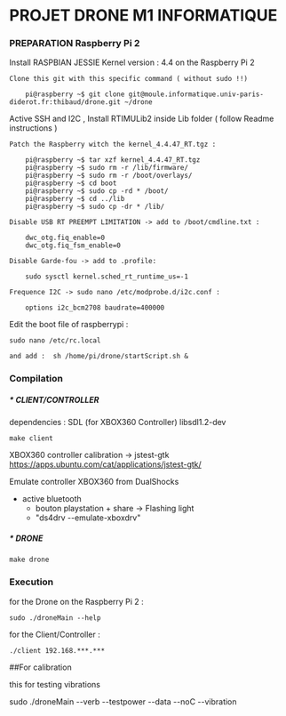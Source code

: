 # PROJET DRONE M1 INFORMATIQUE


### PREPARATION Raspberry Pi 2

Install RASPBIAN JESSIE Kernel version : 4.4 on the Raspberry Pi 2

```
Clone this git with this specific command ( without sudo !!)

	pi@raspberry ~$ git clone git@moule.informatique.univ-paris-diderot.fr:thibaud/drone.git ~/drone
```

Active SSH and I2C , Install RTIMULib2 inside Lib folder ( follow Readme instructions )

```
Patch the Raspberry witch the kernel_4.4.47_RT.tgz :

	pi@raspberry ~$ tar xzf kernel_4.4.47_RT.tgz
	pi@raspberry ~$ sudo rm -r /lib/firmware/
	pi@raspberry ~$ sudo rm -r /boot/overlays/
	pi@raspberry ~$ cd boot
	pi@raspberry ~$ sudo cp -rd * /boot/
	pi@raspberry ~$ cd ../lib
	pi@raspberry ~$ sudo cp -dr * /lib/
```

```
Disable USB RT PREEMPT LIMITATION -> add to /boot/cmdline.txt : 

	dwc_otg.fiq_enable=0
	dwc_otg.fiq_fsm_enable=0
```

```
Disable Garde-fou -> add to .profile:

	sudo sysctl kernel.sched_rt_runtime_us=-1
```

```
Frequence I2C -> sudo nano /etc/modprobe.d/i2c.conf :

	options i2c_bcm2708 baudrate=400000
```

Edit the boot file of raspberrypi :
	
	sudo nano /etc/rc.local

	and add :  sh /home/pi/drone/startScript.sh &

	


### Compilation


##### * CLIENT/CONTROLLER

dependencies : SDL (for XBOX360 Controller) libsdl1.2-dev

	make client

XBOX360 controller calibration ->   jstest-gtk
	https://apps.ubuntu.com/cat/applications/jstest-gtk/

Emulate controller XBOX360 from DualShocks
 * active bluetooth 
	* bouton playstation + share -> Flashing light
	* "ds4drv --emulate-xboxdrv"



##### * DRONE

	make drone

### Execution

for the Drone on the Raspberry Pi 2 :

	sudo ./droneMain --help

for the Client/Controller :

	./client 192.168.***.***



##For calibration

this for testing vibrations

sudo ./droneMain --verb --testpower --data --noC --vibration